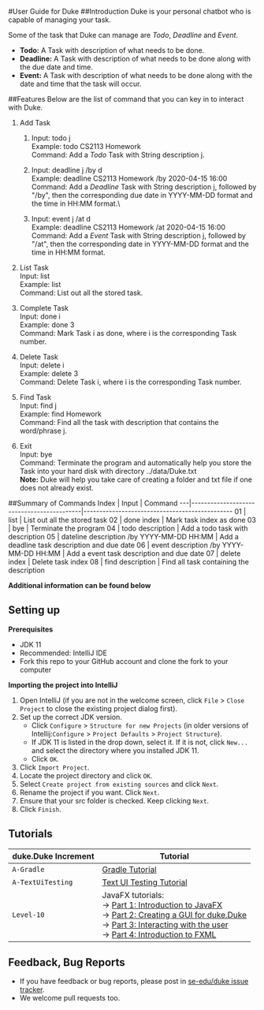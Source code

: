 #User Guide for Duke
##Introduction
Duke is your personal chatbot who is capable of managing your task.

Some of the task that Duke can manage are *Todo*, *Deadline* and *Event*.

* **Todo:** A Task with description of what needs to be done.
* **Deadline:** A Task with description of what needs to be done along with the due date and time.
* **Event:** A Task with description of what needs to be done along with the date and time that the task will occur.

##Features
Below are the list of command that you can key in to interact with Duke.
1. Add Task
    1. Input: todo j\
    Example: todo CS2113 Homework\
    Command: Add a *Todo* Task with String description j.
    
    1. Input: deadline j /by d\
    Example: deadline CS2113 Homework /by 2020-04-15 16:00\
    Command: Add a *Deadline* Task with String description j, followed by "/by", then the corresponding due date in YYYY-MM-DD format and the time in HH:MM format.\
    
    1. Input: event j /at d\
    Example: deadline CS2113 Homework /at 2020-04-15 16:00\
    Command: Add a *Event* Task with String description j, followed by "/at", then the corresponding date in YYYY-MM-DD format and the time in HH:MM format.

1. List Task\
Input: list\
Example: list\
Command: List out all the stored task.

1. Complete Task\
Input: done i\
Example: done 3\
Command: Mark Task i as done, where i is the corresponding Task number.

1. Delete Task\
Input: delete i\
Example: delete 3\
Command: Delete Task i, where i is the corresponding Task number.

1. Find Task\
Input: find j\
Example: find Homework\
Command: Find all the task with description that contains the word/phrase j.

1. Exit\
Input: bye\
Command: Terminate the program and automatically help you store the Task into your hard disk with directory ../data/Duke.txt\
**Note:** Duke will help you take care of creating a folder and txt file if one does not already exist.

##Summary of Commands
Index | Input | Command
---|-------------------------------------------|-----------------------------------------------
01 | list                                      | List out all the stored task
02 | done index                                | Mark task index as done
03 | bye                                       | Terminate the program
04 | todo description                          | Add a todo task with description
05 | dateline description /by YYYY-MM-DD HH:MM | Add a deadline task description and due date
06 | event description /by YYYY-MM-DD HH:MM    | Add a event task description and due date
07 | delete index                              | Delete task index
08 | find description                          | Find all task containing the description


**Additional information can be found below**

## Setting up

**Prerequisites**

* JDK 11
* Recommended: IntelliJ IDE
* Fork this repo to your GitHub account and clone the fork to your computer

**Importing the project into IntelliJ**

1. Open IntelliJ (if you are not in the welcome screen, click `File` > `Close Project` to close the existing project dialog first).
1. Set up the correct JDK version.
   * Click `Configure` > `Structure for new Projects` (in older versions of Intellij:`Configure` > `Project Defaults` > `Project Structure`).
   * If JDK 11 is listed in the drop down, select it. If it is not, click `New...` and select the directory where you installed JDK 11.
   * Click `OK`.
1. Click `Import Project`.
1. Locate the project directory and click `OK`.
1. Select `Create project from existing sources` and click `Next`.
1. Rename the project if you want. Click `Next`.
1. Ensure that your src folder is checked. Keep clicking `Next`.
1. Click `Finish`.

## Tutorials 

duke.Duke Increment | Tutorial
---------------|---------------
`A-Gradle` | [Gradle Tutorial](tutorials/gradleTutorial.md)
`A-TextUiTesting` | [Text UI Testing Tutorial](tutorials/textUiTestingTutorial.md)
`Level-10` | JavaFX tutorials:<br>→ [Part 1: Introduction to JavaFX][fx1]<br>→ [Part 2: Creating a GUI for duke.Duke][fx2]<br>→ [Part 3: Interacting with the user][fx3]<br>→ [Part 4: Introduction to FXML][fx4]

[fx1]: <tutorials/javaFxTutorialPart1.md>
[fx2]: <tutorials/javaFxTutorialPart2.md>
[fx3]: <tutorials/javaFxTutorialPart3.md>
[fx4]: <tutorials/javaFxTutorialPart4.md>

## Feedback, Bug Reports

* If you have feedback or bug reports, please post in [se-edu/duke issue tracker](https://github.com/se-edu/duke/issues).
* We welcome pull requests too.